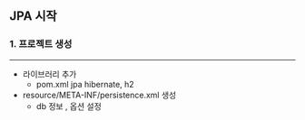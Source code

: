 ## JPA 시작

### 1. 프로젝트 생성
___
- 라이브러리 추가 
  - pom.xml jpa hibernate, h2 
- resource/META-INF/persistence.xml 생성
  -  db 정보 , 옵션 설정
